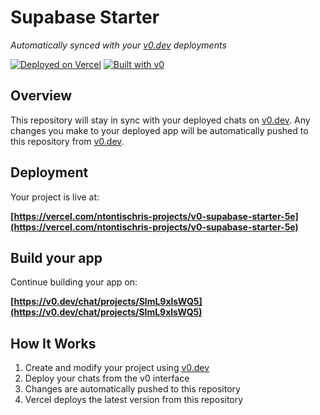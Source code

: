 # Supabase Starter

*Automatically synced with your [v0.dev](https://v0.dev) deployments*

[![Deployed on Vercel](https://img.shields.io/badge/Deployed%20on-Vercel-black?style=for-the-badge&logo=vercel)](https://vercel.com/ntontischris-projects/v0-supabase-starter-5e)
[![Built with v0](https://img.shields.io/badge/Built%20with-v0.dev-black?style=for-the-badge)](https://v0.dev/chat/projects/SlmL9xlsWQ5)

## Overview

This repository will stay in sync with your deployed chats on [v0.dev](https://v0.dev).
Any changes you make to your deployed app will be automatically pushed to this repository from [v0.dev](https://v0.dev).

## Deployment

Your project is live at:

**[https://vercel.com/ntontischris-projects/v0-supabase-starter-5e](https://vercel.com/ntontischris-projects/v0-supabase-starter-5e)**

## Build your app

Continue building your app on:

**[https://v0.dev/chat/projects/SlmL9xlsWQ5](https://v0.dev/chat/projects/SlmL9xlsWQ5)**

## How It Works

1. Create and modify your project using [v0.dev](https://v0.dev)
2. Deploy your chats from the v0 interface
3. Changes are automatically pushed to this repository
4. Vercel deploys the latest version from this repository
